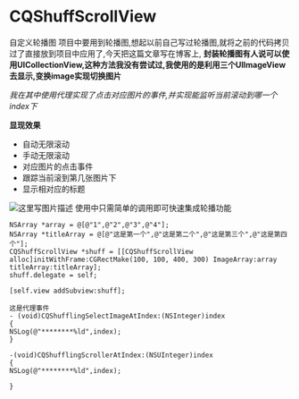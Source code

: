 # CQShuffScrollView
自定义轮播图
项目中要用到轮播图,想起以前自己写过轮播图,就将之前的代码拷贝过了直接放到项目中应用了,今天把这篇文章写在博客上,
**封装轮播图有人说可以使用UICollectionView,这种方法我没有尝试过,我使用的是利用三个UIImageView去显示,变换image实现切换图片**

*我在其中使用代理实现了点击对应图片的事件,并实现能监听当前滚动到哪一个index下*

**显现效果**

- 自动无限滚动
- 手动无限滚动
- 对应图片的点击事件
- 跟踪当前滚到第几张图片下
- 显示相对应的标题


![这里写图片描述](http://img.blog.csdn.net/20171228181355642?watermark/2/text/aHR0cDovL2Jsb2cuY3Nkbi5uZXQvY2hlbnFpYW5nYmxvY2s=/font/5a6L5L2T/fontsize/400/fill/I0JBQkFCMA==/dissolve/70/gravity/SouthEast)
使用中只需简单的调用即可快速集成轮播功能

```
NSArray *array = @[@"1",@"2",@"3",@"4"];
NSArray *titleArray = @[@"这是第一个",@"这是第二个",@"这是第三个",@"这是第四个"];
CQShuffScrollView *shuff = [[CQShuffScrollView alloc]initWithFrame:CGRectMake(100, 100, 400, 300) ImageArray:array titleArray:titleArray];
shuff.delegate = self;

[self.view addSubview:shuff];
```

```
这是代理事件
- (void)CQShufflingSelectImageAtIndex:(NSInteger)index
{
NSLog(@"********%ld",index);
}

-(void)CQShufflingScrollerAtIndex:(NSUInteger)index
{
NSLog(@"********%ld",index);

}
```


